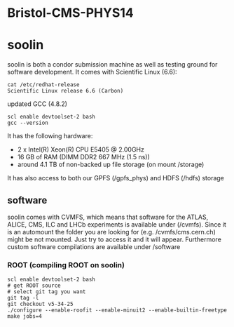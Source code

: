 Bristol-CMS-PHYS14
==================

# soolin
soolin is both a condor submission machine as well as testing ground for software development.
It comes with Scientific Linux (6.6):
```shell
cat /etc/redhat-release 
Scientific Linux release 6.6 (Carbon)
```
updated GCC (4.8.2)
```shell
scl enable devtoolset-2 bash
gcc --version
```

It has the following hardware:
 - 2 x Intel(R) Xeon(R) CPU E5405  @ 2.00GHz
 - 16 GB of RAM (DIMM DDR2 667 MHz (1.5 ns))
 - around 4.1 TB of non-backed up file storage (on mount /storage)

It has also access to both our GPFS (/gpfs_phys) and HDFS (/hdfs) storage

## software
soolin comes with CVMFS, which means that software for the ATLAS, ALICE, CMS, ILC and LHCb experiments is available under (/cvmfs). Since it is an automount the folder you are looking for (e.g. /cvmfs/cms.cern.ch) might be not mounted. Just try to access it and it will appear.
Furthermore custom software compilations are available under /software

### ROOT (compiling ROOT on soolin)
```shell
scl enable devtoolset-2 bash
# get ROOT source
# select git tag you want
git tag -l
git checkout v5-34-25
./configure --enable-roofit --enable-minuit2 --enable-builtin-freetype
make jobs=4
```
